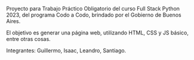 Proyecto para Trabajo Práctico Obligatorio del curso Full Stack Python 2023, del programa Codo a Codo, brindado por el Gobierno de Buenos Aires.

El objetivo es generar una página web, utilizando HTML, CSS y JS básico, entre otras cosas.

Integrantes: Guillermo, Isaac, Leandro, Santiago.
